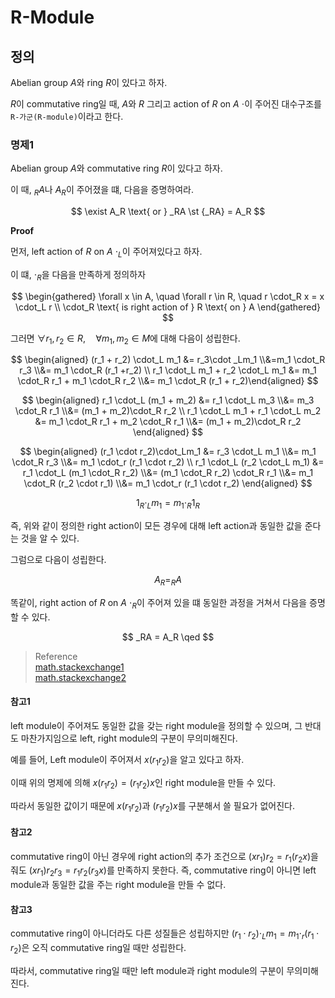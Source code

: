 # R-Module
## 정의
Abelian group $A$와 ring $R$이 있다고 하자.

$R$이 commutative ring일 때, $A$와 $R$ 그리고 action of $R$ on $A$ $\cdot$이 주어진 대수구조를 `R-가군(R-module)`이라고 한다. 

### 명제1
Abelian group $A$와 commutative ring $R$이 있다고 하자.

이 때, $_RA$나 $A_R$이 주어졌을 떄, 다음을 증명하여라.

$$ \exist A_R \text{ or } _RA \st {_RA} = A_R $$

**Proof**

먼저, left action of $R$ on $A$ $\cdot_L$이 주어져있다고 하자.

이 떄, $\cdot_R$을 다음을 만족하게 정의하자

$$ \begin{gathered} \forall x \in A, \quad \forall r \in R, \quad r \cdot_R x = x \cdot_L r \\ \cdot_R \text{ is right action of } R \text{ on } A \end{gathered}  $$

그러면 $\forall r_1,r_2 \in R, \quad \forall m_1,m_2 \in M$에 대해 다음이 성립한다.

$$ \begin{aligned} (r_1 + r_2) \cdot_L m_1 &= r_3\cdot _Lm_1 \\&=m_1 \cdot_R r_3 \\&= m_1 \cdot_R (r_1 +r_2) \\ r_1 \cdot_L m_1 + r_2 \cdot_L m_1 &= m_1 \cdot_R r_1 + m_1 \cdot_R r_2 \\&= m_1 \cdot_R (r_1 + r_2)\end{aligned} $$

$$ \begin{aligned} r_1 \cdot_L (m_1 + m_2) &= r_1 \cdot_L m_3 \\&= m_3 \cdot_R r_1 \\&= (m_1 + m_2)\cdot_R r_2 \\ r_1 \cdot_L m_1 + r_1 \cdot_L m_2 &= m_1 \cdot_R r_1 + m_2 \cdot_R r_1 \\&= (m_1 + m_2)\cdot_R r_2 \end{aligned} $$

$$ \begin{aligned} (r_1 \cdot r_2)\cdot_Lm_1 &= r_3 \cdot_L m_1 \\&= m_1 \cdot_R r_3 \\&= m_1 \cdot_r (r_1 \cdot r_2) \\ r_1 \cdot_L (r_2 \cdot_L m_1) &= r_1 \cdot_L (m_1 \cdot_R r_2) \\&= (m_1 \cdot_R r_2) \cdot_R r_1 \\&= m_1 \cdot_R (r_2 \cdot r_1) \\&= m_1 \cdot_r (r_1 \cdot r_2) \end{aligned} $$

$$ 1_R \cdot_L m_1 = m_1 \cdot_R 1_R $$


즉, 위와 같이 정의한 right action이 모든 경우에 대해 left action과 동일한 값을 준다는 것을 알 수 있다.

그럼으로 다음이 성립한다.

$$ A_R = _RA $$

똑같이, right action of $R$ on $A$ $\cdot_R$이 주어져 있을 떄 동일한 과정을 거쳐서 다음을 증명할 수 있다.

$$ _RA = A_R \qed $$


> Reference  
> [math.stackexchange1](https://math.stackexchange.com/questions/773402/modules-over-commutative-rings)  
> [math.stackexchange2](https://math.stackexchange.com/questions/2203324/when-ring-is-commutative-prove-that-left-and-right-modules-coincide)


#### 참고1
left module이 주어져도 동일한 값을 갖는 right module을 정의할 수 있으며, 그 반대도 마찬가지임으로 left, right module의 구분이 무의미해진다.

예를 들어, Left module이 주어져서 $x(r_1r_2)$을 알고 있다고 하자.

이때 위의 명제에 의해 $x(r_1r_2) = (r_1r_2)x$인 right module을 만들 수 있다.

따라서 동일한 값이기 때문에 $x(r_1r_2)$과 $(r_1r_2)x$를 구분해서 쓸 필요가 없어진다. 


#### 참고2
commutative ring이 아닌 경우에 right action의 추가 조건으로 $(xr_1)r_2 = r_1(r_2x)$을 줘도 $(xr_1)r_2r_3 = r_1r_2(r_3x)$를 만족하지 못한다. 즉, commutative ring이 아니면 left module과 동일한 값을 주는 right module을 만들 수 없다.


#### 참고3
commutative ring이 아니더라도 다른 성질들은 성립하지만 $(r_1 \cdot r_2)\cdot_Lm_1 = m_1 \cdot_r (r_1 \cdot r_2)$은 오직 commutative ring일 때만 성립한다.

따라서, commutative ring일 때만 left module과 right module의 구분이 무의미해진다.